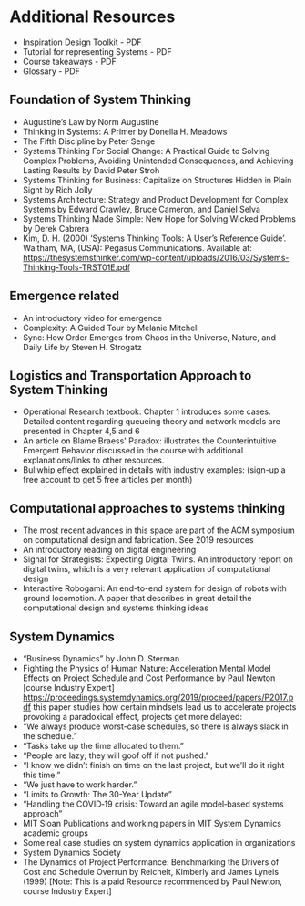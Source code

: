 # Additional Resources

- Inspiration Design Toolkit - PDF
- Tutorial for representing Systems - PDF
- Course takeaways - PDF
- Glossary - PDF

## Foundation of System Thinking
- Augustine’s Law by Norm Augustine
- Thinking in Systems: A Primer by Donella H. Meadows
- The Fifth Discipline by Peter Senge
- Systems Thinking For Social Change: A Practical Guide to Solving Complex Problems, Avoiding Unintended Consequences, and Achieving Lasting Results by David Peter Stroh
- Systems Thinking for Business: Capitalize on Structures Hidden in Plain Sight by Rich Jolly
- Systems Architecture: Strategy and Product Development for Complex Systems by Edward Crawley, Bruce Cameron, and Daniel Selva
- Systems Thinking Made Simple: New Hope for Solving Wicked Problems by Derek Cabrera
- Kim, D. H. (2000) ‘Systems Thinking Tools: A User’s Reference Guide’. Waltham, MA, (USA): Pegasus Communications. Available at: https://thesystemsthinker.com/wp-content/uploads/2016/03/Systems-Thinking-Tools-TRST01E.pdf

## Emergence related
- An introductory video for emergence
- Complexity: A Guided Tour by Melanie Mitchell
- Sync: How Order Emerges from Chaos in the Universe, Nature, and Daily Life by Steven H. Strogatz

## Logistics and Transportation Approach to System Thinking
- Operational Research textbook: Chapter 1 introduces some cases. Detailed content regarding queueing theory and network models are presented in Chapter 4,5 and 6
- An article on Blame Braess' Paradox: illustrates the Counterintuitive Emergent Behavior discussed in the course with additional explanations/links to other resources.
- Bullwhip effect explained in details with industry examples: (sign-up a free account to get 5 free articles per month)

## Computational approaches to systems thinking
- The most recent advances in this space are part of the ACM symposium on computational design and fabrication. See 2019 resources
- An introductory reading on digital engineering
- Signal for Strategists: Expecting Digital Twins. An introductory report on digital twins, which is a very relevant application of computational design
- Interactive Robogami: An end-to-end system for design of robots with ground locomotion. A paper that describes in great detail the computational design and systems thinking ideas

## System Dynamics
- “Business Dynamics” by John D. Sterman
- Fighting the Physics of Human Nature: Acceleration Mental Model Effects on Project Schedule and Cost Performance by Paul Newton [course Industry Expert] https://proceedings.systemdynamics.org/2019/proceed/papers/P2017.pdf  this paper studies how certain mindsets lead us to accelerate projects provoking a paradoxical effect, projects get more delayed:
- “We always produce worst-case schedules, so there is always slack in the schedule.”
- “Tasks take up the time allocated to them.”
- “People are lazy; they will goof off if not pushed."
- “I know we didn’t finish on time on the last project, but we’ll do it right this time.”
- “We just have to work harder.”
- “Limits to Growth: The 30-Year Update”
- “Handling the COVID‐19 crisis: Toward an agile model‐based systems approach”
- MIT Sloan Publications and working papers in MIT System Dynamics academic groups
- Some real case studies on system dynamics application in organizations
- System Dynamics Society
- The Dynamics of Project Performance: Benchmarking the Drivers of Cost and Schedule Overrun by Reichelt, Kimberly and James Lyneis (1999) [Note: This is a paid Resource recommended by Paul Newton, course Industry Expert]